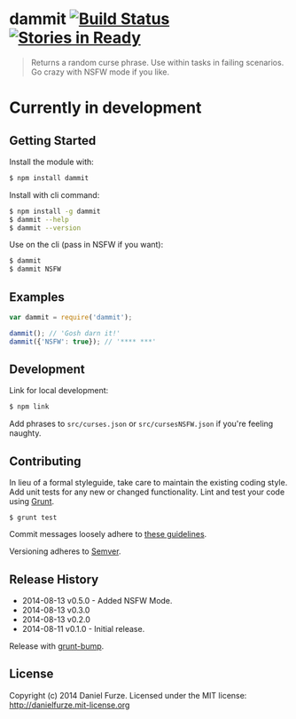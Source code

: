 # dammit [![Build Status](https://secure.travis-ci.org/furzeface/dammit.png?branch=master)](http://travis-ci.org/furzeface/dammit) [![Stories in Ready](https://badge.waffle.io/furzeface/dammit.png?label=ready&title=Ready)](https://waffle.io/furzeface/dammit)

> Returns a random curse phrase. Use within tasks in failing scenarios. Go crazy with NSFW mode if you like.

# Currently in development

## Getting Started

Install the module with: 

```sh
$ npm install dammit
```

Install with cli command:

```sh
$ npm install -g dammit
$ dammit --help
$ dammit --version
```

Use on the cli (pass in NSFW if you want):
```sh
$ dammit
$ dammit NSFW
```

## Examples
```js
var dammit = require('dammit');

dammit(); // 'Gosh darn it!'
dammit({'NSFW': true}); // '**** ***'
```

## Development
Link for local development:

```sh
$ npm link
```

Add phrases to `src/curses.json` or `src/cursesNSFW.json` if you're feeling naughty.

## Contributing
In lieu of a formal styleguide, take care to maintain the existing coding style. Add unit tests for any new or changed functionality. Lint and test your code using [Grunt](http://gruntjs.com).

```
$ grunt test
```

Commit messages loosely adhere to [these guidelines](https://github.com/angular/angular.js/blob/master/CONTRIBUTING.md#commit).

Versioning adheres to [Semver](http://semver.org).

## Release History
- 2014-08-13 v0.5.0 - Added NSFW Mode.
- 2014-08-13 v0.3.0
- 2014-08-13 v0.2.0 
- 2014-08-11 v0.1.0 - Initial release. 

Release with [grunt-bump](https://github.com/vojtajina/grunt-bump).

## License
Copyright (c) 2014 Daniel Furze. Licensed under the MIT license: http://danielfurze.mit-license.org

